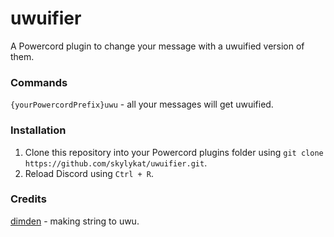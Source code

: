 # uwuifier
A Powercord plugin to change your message with a uwuified version of them.

### Commands
`{yourPowercordPrefix}uwu` - all your messages will get uwuified.

### Installation
1. Clone this repository into your Powercord plugins folder using `git clone https://github.com/skylykat/uwuifier.git`.
2. Reload Discord using `Ctrl + R`.

### Credits
[dimden](https://github.com/dimdenGD) - making string to uwu.
